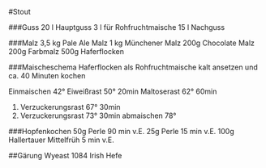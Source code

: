 #Stout

###Guss
20 l Hauptguss
3 l für Rohfruchtmaische
15 l Nachguss

###Malz
3,5 kg Pale Ale Malz
1 kg Münchener Malz
200g Chocolate Malz
200g Farbmalz
500g Haferflocken

###Maischeschema
Haferflocken als Rohfruchtmaische kalt ansetzen und ca. 40 Minuten kochen

Einmaischen 42° 
Eiweißrast 50° 20min
Maltoserast 62° 60min
1. Verzuckerungsrast 67° 30min
2. Verzuckerungsrast 73° 30min
abmaischen 78° 

###Hopfenkochen
50g Perle 90 min v.E.
25g Perle 15 min v.E.
100g Hallertauer Mittelfrüh 5 min v.E.

##Gärung
Wyeast 1084 Irish Hefe
